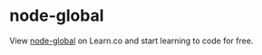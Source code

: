 # node-global
<p data-visibility='hidden'>View <a href='https://learn.co/lessons/node-global' title='node-global'>node-global</a> on Learn.co and start learning to code for free.</p>
